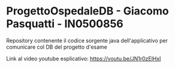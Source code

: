 # ProgettoOspedaleDB - Giacomo Pasquatti - IN0500856
Repository contenente il codice sorgente java dell'applicativo per comunicare col DB del progetto d'esame


Link al video youtube esplicativo: https://youtu.be/JN1r0zElHxI
